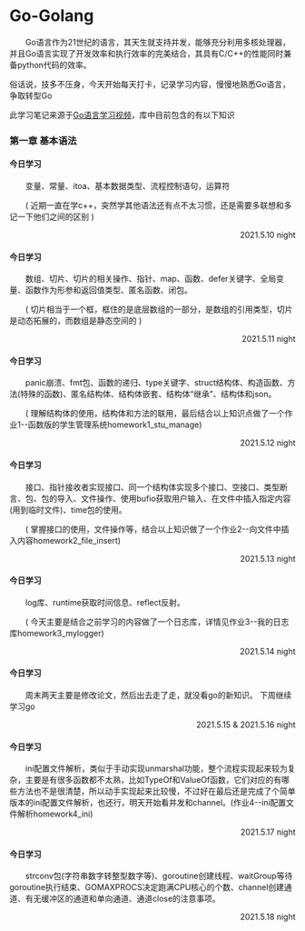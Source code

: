 # Go-Golang
&emsp;&emsp;Go语言作为21世纪的语言，其天生就支持并发，能够充分利用多核处理器，并且Go语言实现了开发效率和执行效率的完美结合，其具有C/C++的性能同时兼备python代码的效率。

俗话说，技多不压身，今天开始每天打卡，记录学习内容，慢慢地熟悉Go语言，争取转型Go

此学习笔记来源于[Go语言学习视频](https://www.bilibili.com/video/BV16E411H7og?p=7&spm_id_from=pageDriver)，库中目前包含的有以下知识

### 第一章 **基本语法**
#### 今日学习
&emsp;&emsp;变量、常量、itoa、基本数据类型、流程控制语句，运算符    

&emsp;&emsp;( 近期一直在学c++，突然学其他语法还有点不太习惯，还是需要多联想和多记一下他们之间的区别 )

<p align="right">2021.5.10 night</p>

#### 今日学习
&emsp;&emsp;数组、切片、切片的相关操作、指针、map、函数、defer关键字、全局变量、函数作为形参和返回值类型、匿名函数、闭包。

&emsp;&emsp;( 切片相当于一个框，框住的是底层数组的一部分，是数组的引用类型，切片是动态拓展的，而数组是静态空间的 )

<p align="right">2021.5.11 night</p>

#### 今日学习
&emsp;&emsp;panic崩溃、fmt包、函数的递归、type关键字、struct结构体、构造函数、方法(特殊的函数)、匿名结构体、结构体嵌套、结构体“继承”、结构体和json。

&emsp;&emsp;( 理解结构体的使用，结构体和方法的联用，最后结合以上知识点做了一个作业1--函数版的学生管理系统homework1_stu_manage)

<p align="right">2021.5.12 night</p>

#### 今日学习
&emsp;&emsp;接口、指针接收者实现接口、同一个结构体实现多个接口、空接口、类型断言、包、包的导入、文件操作、使用bufio获取用户输入、在文件中插入指定内容(用到临时文件)、time包的使用。

&emsp;&emsp;( 掌握接口的使用，文件操作等，结合以上知识做了一个作业2--向文件中插入内容homework2_file_insert)

<p align="right">2021.5.13 night</p>

#### 今日学习
&emsp;&emsp;log库、runtime获取时间信息、reflect反射。

&emsp;&emsp;( 今天主要是结合之前学习的内容做了一个日志库，详情见作业3--我的日志库homework3_mylogger)

<p align="right">2021.5.14 night</p>

#### 今日学习
&emsp;&emsp;周末两天主要是修改论文，然后出去走了走，就没看go的新知识。 下周继续学习go

<p align="right">2021.5.15 & 2021.5.16 night</p>

#### 今日学习
&emsp;&emsp;ini配置文件解析，类似于手动实现unmarshal功能，整个流程实现起来较为复杂，主要是有很多函数都不太熟，比如TypeOf和ValueOf函数，它们对应的有哪些方法也不是很清楚，所以动手实现起来比较慢，不过好在最后还是完成了个简单版本的ini配置文件解析，也还行，明天开始看并发和channel。(作业4--ini配置文件解析homework4_ini)

<p align="right">2021.5.17 night</p>

#### 今日学习
&emsp;&emsp;strconv包(字符串数字转整型数字等)、goroutine创建线程、waitGroup等待goroutine执行结束、GOMAXPROCS决定跑满CPU核心的个数、channel创建通道、有无缓冲区的通道和单向通道、通道close的注意事项。

<p align="right">2021.5.18 night</p>
